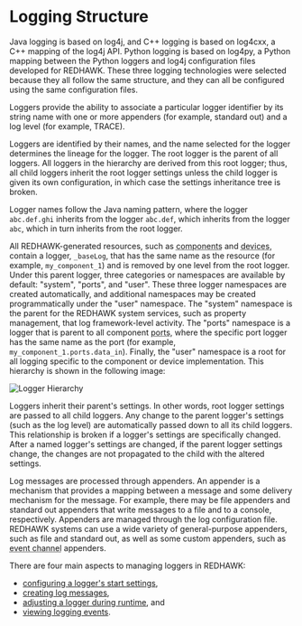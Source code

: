 # Logging Structure

Java logging is based on log4j, and C++ logging is based on log4cxx, a C++ mapping of the log4j API. Python logging is based on log4py, a Python mapping between the Python loggers and log4j configuration files developed for REDHAWK. These three logging technologies were selected because they all follow the same structure, and they can all be configured using the same configuration files.

Loggers provide the ability to associate a particular logger identifier by its string name with one or more appenders (for example, standard out) and a log level (for example, TRACE).

Loggers are identified by their names, and the name selected for the logger determines the lineage for the logger. The root logger is the parent of all loggers. All loggers in the hierarchy are derived from this root logger; thus, all child loggers inherit the root logger settings unless the child logger is given its own configuration, in which case the settings inheritance tree is broken.

Logger names follow the Java naming pattern, where the logger `abc.def.ghi` inherits from the logger `abc.def`, which inherits from the logger `abc`, which in turn inherits from the root logger.

All REDHAWK-generated resources, such as <abbr title="See Glossary.">components</abbr> and <abbr title="See Glossary.">devices</abbr>, contain a logger, `_baseLog`, that has the same name as the resource (for example, `my_component_1`) and is removed by one level from the root logger. Under this parent logger, three categories or namespaces are available by default: "system", "ports", and "user". These three logger namespaces are created automatically, and additional namespaces may be created programmatically under the "user" namespace. The "system" namespace is the parent for the REDHAWK system services, such as property management, that log framework-level activity. The "ports" namespace is a logger that is parent to all component <abbr title="See Glossary.">ports</abbr>, where the specific port logger has the same name as the port (for example, `my_component_1.ports.data_in`). Finally, the "user" namespace is a root for all logging specific to the component or device implementation. This hierarchy is shown in the following image:

![Logger Hierarchy](images/LoggerHierarchy.png)

Loggers inherit their parent's settings. In other words, root logger settings are passed to all child loggers. Any change to the parent logger's settings (such as the log level) are automatically passed down to all its child loggers. This relationship is broken if a logger's settings are specifically changed. After a named logger's settings are changed, if the parent logger settings change, the changes are not propagated to the child with the altered settings.

Log messages are processed through appenders. An appender is a mechanism that provides a mapping between a message and some delivery mechanism for the message. For example, there may be file appenders and standard out appenders that write messages to a file and to a console, respectively. Appenders are managed through the log configuration file. REDHAWK systems can use a wide variety of general-purpose appenders, such as file and standard out, as well as some custom appenders, such as <abbr title="See Glossary.">event channel</abbr> appenders.

There are four main aspects to managing loggers in REDHAWK:

 - [configuring a logger's start settings](configuring-logging-capabilities.html),
 - [creating log messages](logging-within-a-resource.html),
 - [adjusting a logger during runtime](adjusting-logging-at-runtime.html), and
 - [viewing logging events](viewing-logging-events.html).
